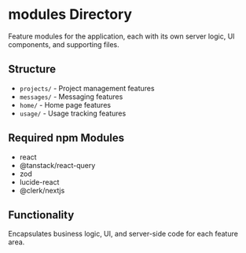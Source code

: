 # modules Directory

Feature modules for the application, each with its own server logic, UI components, and supporting files.

## Structure
- `projects/` - Project management features
- `messages/` - Messaging features
- `home/` - Home page features
- `usage/` - Usage tracking features

## Required npm Modules
- react
- @tanstack/react-query
- zod
- lucide-react
- @clerk/nextjs

## Functionality
Encapsulates business logic, UI, and server-side code for each feature area.